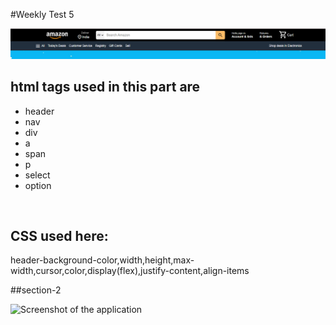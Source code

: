 #Weekly Test 5

![Screenshot of the application](Screenshot1.png)
<br>
<h2>html tags used in this part are</h2>
<ul>
  <li>header</li>
  <li>nav</li>
  <li>div</li>
  <li>a</li>
  <li>span</li>
  <li>p</li>
  <li>select</li>
  <li>option</li></ul>
  <br>
  <h2>CSS used here:</h2>
  
  header-background-color,width,height,max-width,cursor,color,display(flex),justify-content,align-items
  
  ##section-2
  
  ![Screenshot of the application]([Screenshot1.png](https://raw.githubusercontent.com/Trisha-Shukla/Weekly-test-5/d7c76b4a4c631dff37759f774344f99c9061f9ae/Screenshot%20(106)-2.png))

  
  
  
  


